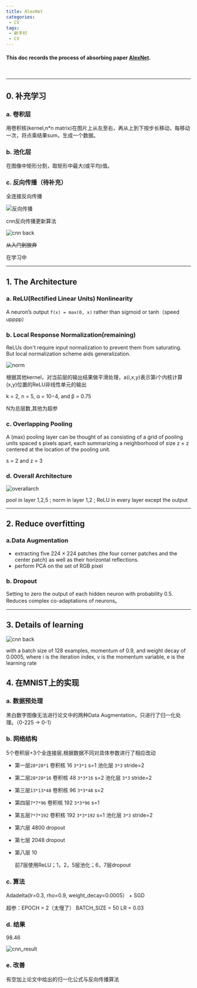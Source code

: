 ```yaml
---
title: AlexNet
categories:
 - CV
tags:
 - 新手村
 - CV
---
```


#### This doc records the process of absorbing paper [AlexNet](https://papers.nips.cc/paper/4824-imagenet-classification-with-deep-convolutional-neural-networks.pdf).

<br />

<!--more-->

***

## 0. 补充学习

### a. 卷积层

  用卷积核(kernel,n*n matrix)在图片上从左至右，再从上到下按步长移动，每移动一次，将点乘结果sum，生成一个数据。

### b. 池化层
  在图像中矩形分割，取矩形中最大(或平均)值。

### c. 反向传播（待补充）

  全连接反向传播

![反向传播](/pictures/Backprop.jpeg)

  cnn反向传播更新算法

 ![cnn back](/pictures/Backprop_cnn.jpeg)

 ~~从入门到放弃~~

 在学习中

***

## 1. The Architecture

### a. ReLU(Rectified Linear Units) Nonlinearity

  A neuron’s output `f(x) = max(0, x)`  rather than sigmoid or tanh（speed upppp）

### b. Local Response Normalization(remaining)

  ReLUs don't require input normalization to prevent them from saturating. But local normalization scheme aids generalization.

![norm](/pictures/ReLU_normallization.png)

根据其他kernel，对当前层的输出结果做平滑处理，a(i,x,y)表示第i个内核计算(x,y)位置的ReLU非线性单元的输出

k = 2, n = 5, α = 10−4, and β = 0.75

N为总层数,其他为超参

### c. Overlapping Pooling

  A (max) pooling layer can be thought of as consisting of a grid of pooling units spaced s pixels apart, each summarizing a neighborhood of size z × z centered at the location of the pooling unit. 

  s = 2 and z = 3

### d. Overall Architecture

![overallarch](/pictures/ReLU_architecture.png)

  pool in layer 1,2,5  ; norm in layer 1,2 ; ReLU in every layer except the output

***

## 2. Reduce overfitting

### a.Data Augmentation

* extracting five 224 × 224 patches (the four corner patches and the center patch) as well as their horizontal
reflections.
* perform PCA on the set of RGB pixel

### b. Dropout

  Setting to zero the output of each hidden neuron with probability 0.5. Reduces complex co-adaptations of neurons。

***

## 3. Details of learning

 ![cnn back](/pictures/Backprop_cnn.jpeg)

  with a batch size of 128 examples, momentum of 0.9, and weight decay of 0.0005, where i is the iteration index, v is the momentum variable, e is the learning rate

## 4. 在MNIST上的实现

### a. 数据预处理

  黑白数字图像无法进行论文中的两种Data Augmentation，只进行了归一化处理。（0-225 → 0-1）

### b. 网络结构

  5个卷积层+3个全连接层,根据数据不同对具体参数进行了相应改动

* 第一层`28*28*1` 卷积核 16 `3*3*1` s=1 池化层 `3*3` stride=2
* 第二层`28*28*16` 卷积核 48 `3*3*16` s=2 池化层 `3*3` stride=2
* 第三层`13*13*48` 卷积核 96 `3*3*48` s=2
* 第四层`7*7*96` 卷积核 192 `3*3*96` s=1
* 第五层`7*7*192` 卷积核 192 `3*3*192` s=1 池化层 `3*3` stride=2
* 第六层 4800 dropout
* 第七层 2048 dropout
* 第八层 10
  
  前7层使用ReLU；1，2，5层池化；6，7层dropout
  
### c. 算法

  Adadelta(lr=0.3, rho=0.9, weight_decay=0.0005） + SGD

  超参：EPOCH = 2（太慢了）  BATCH_SIZE = 50  LR = 0.03

### d. 结果
  98.46

  ![cnn_result](/pictures/alex_cnn_result.png)

### e. 改善

  有空加上论文中给出的归一化公式与反向传播算法



